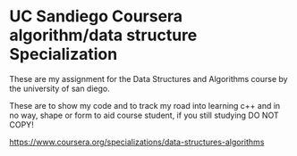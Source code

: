 # UC Sandiego Coursera algorithm/data structure Specialization

These are my assignment for the Data Structures and Algorithms
course by the university of san diego.

These are to show my code and to track my road into learning c++ and in no way, shape or form
to aid course student, if you still studying DO NOT COPY!

https://www.coursera.org/specializations/data-structures-algorithms
